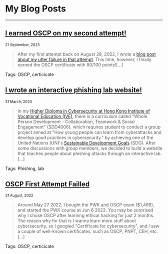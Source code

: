 # My Blog Posts

* * *

## [I earned OSCP on my second attempt!](https://siunam321.github.io/blog/2023-09-21-I-earned-OSCP-on-my-second-attempt)

<span class="page_information"><small>21 September, 2023</small></span>

> After my first attempt back on August 28, 2022, I wrote a [blog post about my utter failure in that attempt](https://siunam321.github.io/blog/2022-08-31-OSCP-First-Attempt-Failled). This time, however, I finally earned the OSCP certificate with 80/100 points![...]

Tags: OSCP, certicicate


## [I wrote an interactive phishing lab website!](https://siunam321.github.io/blog/2023-03-31-I-wrote-an-interactive-phishing-lab-website)

<span class="page_information"><small>31 March, 2023</small></span>

> In my [Higher Diploma in Cybersecurity at Hong Kong Institute of Vocational Education (IVE)](https://www.vtc.edu.hk/admission/en/programme/it114122-higher-diploma-in-cybersecurity/), there is a curriculum called "Whole Person Development - Collaboration, Teamwork & Social Engagement" (SDD4006), which requires student to conduct a group project aimed at "How young people can learn from cyberattacks and develop good practices in cybersecurity." by achieving one of the United Nations (UN)'s [Sustainable Development Goals](https://sdgs.un.org/goals) (SDG). After some discussions with group members, we decided to build a website that teaches people about phishing attacks through an interactive lab.[...]

Tags: Phishing, lab


## [OSCP First Attempt Failled](https://siunam321.github.io/blog/2022-08-31-OSCP-First-Attempt-Failled)

<span class="page_information"><small>31 August, 2022</small></span>

> Around May 27 2022, I bought the PWK and OSCP exam ($1,499), and started the PWK course at Jun 6 2022. You may be surprised why I chose OSCP after learning ethical hacking for just 2 months. The reason why for that is I wanna learn more stuff about cybersecurity, so I googled "Certificate for cybersecurity", and I saw a couple of well-known certificates, such as OSCP, PNPT, CEH, etc.[...]

Tags: OSCP, certicicate